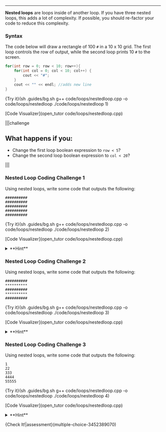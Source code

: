 ---

**Nested loops** are loops inside of another loop. If you have three nested loops, this adds a lot of complexity. If possible, you should re-factor your code to reduce this complexity.

### Syntax
The code below will draw a rectangle of 100 `#` in a 10 x 10 grid. The first loop controls the row of output, while the second loop prints 10 `#` to the screen.

```c++
for(int row = 0; row < 10; row++){
    for(int col = 0; col < 10; col++) {
        cout << "#";
    }
    cout << "" << endl; //adds new line
}
```

{Try it}(sh .guides/bg.sh g++ code/loops/nestedloop.cpp -o code/loops/nestedloop ./code/loops/nestedloop 1)

[Code Visualizer](open_tutor code/loops/nestedloop.cpp)

|||challenge
## What happens if you:
* Change the first loop boolean expression to `row < 5`?
* Change the second loop boolean expression to `col < 20`?

|||

### Nested Loop Coding Challenge 1
Using nested loops, write some code that outputs the following:

```
##########
##########
##########
##########
##########
```

{Try it}(sh .guides/bg.sh g++ code/loops/nestedloop.cpp -o code/loops/nestedloop ./code/loops/nestedloop 2)

[Code Visualizer](open_tutor code/loops/nestedloop.cpp)

<details><summary>**Hint**</summary>The output is the same character (`#`). Make sure that your nested loops have the right numbers in the boolean expressions to get the appropriate number of rows and columns.</details>

### Nested Loop Coding Challenge 2
Using nested loops, write some code that outputs the following:

```
##########
**********
##########
**********
##########
```

{Try it}(sh .guides/bg.sh g++ code/loops/nestedloop.cpp -o code/loops/nestedloop ./code/loops/nestedloop 3)

[Code Visualizer](open_tutor code/loops/nestedloop.cpp)

<details><summary>**Hint**</summary>The output is a `#` when the outer loop variable is even (0, 2, 4) and a `*` when the outer loop variable is odd (1, 3).</details>

### Nested Loop Coding Challenge 3
Using nested loops, write some code that outputs the following:

```
1
22
333
4444
55555
```

{Try it}(sh .guides/bg.sh g++ code/loops/nestedloop.cpp -o code/loops/nestedloop ./code/loops/nestedloop 4)

[Code Visualizer](open_tutor code/loops/nestedloop.cpp)

<details><summary>**Hint**</summary>First, the outer loop does not start with 0. Second, the inner loop runs the same amount of times as the row number.</details>

{Check It!|assessment}(multiple-choice-3452389070)
